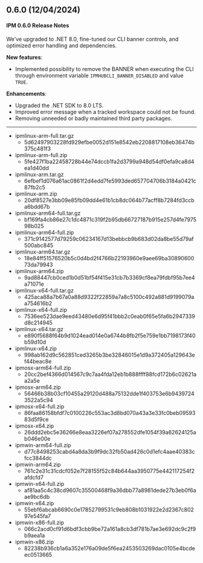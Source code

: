 ## 0.6.0 (12/04/2024)

#### IPM 0.6.0 Release Notes
We've upgraded to .NET 8.0, fine-tuned our CLI banner controls, and optimized error handling and dependencies. 

**New features**:
- Implemented possibility to remove the BANNER when executing the CLI through environment variable `IPMHUBCLI_BANNER_DISABLED` and value `TRUE`.

**Enhancements**:
- Upgraded the .NET SDK to 8.0 LTS.
- Improved error message when a tracked workspace could not be found.
- Removing unneeded or badly maintained third party packages.

----
* ipmlinux-arm-full.tar.gz
    * 5d62497903228fd929efbe0052d151e8542eb2208817108eb36474b375c481f3
* ipmlinux-arm-full.zip
    * 5fe427f1ba22458728b44e74dccb1fa2d3799a948d54df0efa9ca8d4ea1d40dd
* ipmlinux-arm.tar.gz
    * 6efbef1d076a61ac0861f2d4edd7fe5993ded657704706b3184a0421c87fb2c5
* ipmlinux-arm.zip
    * 20df8527e3bb09e85fb09dd4e61b1cb8dc064b77acff8b7284fd3ccba6bdd67b
* ipmlinux-arm64-full.tar.gz
    * bf169fa4cb86e27c1dc4871c319f2b95db66727187b915e257d4fe797598b025
* ipmlinux-arm64-full.zip
    * 371c9142577d79259c06234167d13bebbcb9b683d02da8be55d79af500abc845
* ipmlinux-arm64.tar.gz
    * 18e84ff51576520b5c0d4bd2f4766b22193960e9aee69ba3089060073da79943
* ipmlinux-arm64.zip
    * 9ad88447cb0ced1b0d51bf54f415e31cb7b3369cf8ea79fdbf95b7ee4a71071e
* ipmlinux-x64-full.tar.gz
    * 425aca88a7b67a0a88d9322f22859a7a8c5100c492a881d9199079aa754616b2
* ipmlinux-x64-full.zip
    * 7536ee523dae9eed43480e6d95f41bbb2c0eab0f65e5fa6b2947339d8c214945
* ipmlinux-x64.tar.gz
    * e890f5688f64b9d1024ead014e0a6744b8fb2f5e759e1bb7198173f40b59d10d
* ipmlinux-x64.zip
    * 998ab162d9c562851ced3265b3be32846015e1d9a372405a129643ef44beac8e
* ipmosx-arm64-full.zip
    * 20cc2bef4366d014567c9c7aa4fda12eb1b888ffff88fcd172b6c02621aa2a5e
* ipmosx-arm64.zip
    * 56466b38b03cf10455a29120d488a75132dde1f403753e6b94397243522a5c94
* ipmosx-x64-full.zip
    * 86faa86158bfdf7c0100226c553ac3d8bd070a43a3e33fc0beb0959383d5f9ce
* ipmosx-x64.zip
    * 26ddd2ebc5e36266e8eaa3226ef07a278552dfe1054f39a62624125ab046e00e
* ipmwin-arm64-full.zip
    * d77c8498253cabd4a8da3b9f9dc32fb50ad426c0d1efc4aae40383cfcc3844dc
* ipmwin-arm64.zip
    * 761c2e31c31cdcf052e7f28155f52c84b644aa3950775e442117254f2afdcfd7
* ipmwin-x64-full.zip
    * af81aa5c4c38cd9607c35500468f9a36dbb77a8981dede27b3eb0f6aae9bc6db
* ipmwin-x64.zip
    * 55ebf6abcab6690c0e17852799531c9eb808b1031922e2d2367c80297e545fa7
* ipmwin-x86-full.zip
    * 066c2acd0cf91d6bdf3cbb9be72a161a8cb3df781b7ae3e692dc9c2f9b9aea1a
* ipmwin-x86.zip
    * 82238b936cb1a6a352e176a09de5f6ea2453503269dac0105e4bcdeec0513665
